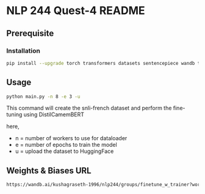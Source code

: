 # NLP 244 Quest-4 README

## Prerequisite

### Installation

```bash
pip install --upgrade torch transformers datasets sentencepiece wandb tqdm
```

## Usage

```bash
python main.py -n 8 -e 3 -u
```

This command will create the snli-french dataset and perform the fine-tuning using DistilCamemBERT

here,

- n = number of workers to use for dataloader
- e = number of epochs to train the model
- u = upload the dataset to HuggingFace

## Weights & Biases URL

```bash
https://wandb.ai/kushagraseth-1996/nlp244/groups/finetune_w_trainer?workspace=user-kushagraseth-1996
```